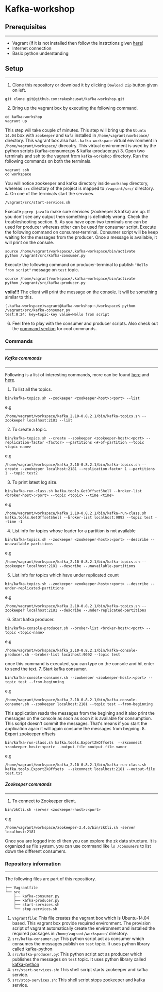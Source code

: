 # Kafka-workshop

## Prerequisites
---
 - Vagrant (if it is not installed then follow the instrctions given [here](https://github.com/rakeshcusat/kafka-workshop/wiki/Vagrant-installation-steps))
 - Internet connection
 - Basic python understanding
 
## Setup
---
1. Clone this repository or download it by clicking `Dowload zip` button given on left.
  
  ```
  git clone git@github.com:rakeshcusat/kafka-workshop.git
  ```
2. Bring up the vagrant box by executing the following command.
  
  ```
  cd kafka-workshop
  vagrant up
  ```
  This step will take couple of minutes. This step will bring up the `Ubuntu 14.04` box with `zookeeper` and `kafa` installed in `/home/vagrant/workspace/` directory. This vagrant box also has `.kafka-workspace` virtual environment in `/home/vagrant/workspace/` direcotry. This virtual environment is used by the python scripts (kafka-consumer.py & kafka-producer.py)
3. Open two terminals and ssh to the vagrant from `kafka-workshop` directory. Run the following commands on both the terminals.
  
  ```
  vagrant ssh
  cd workspace
  ```
  You will notice zookeeper and kafka directory inside `workshop` directory, whereas `src` directory of the project is mapped to `/vagrant/src/` directory.
4. On one of the terminals start the services.
  
  ```
  /vagrant/src/start-services.sh
  ```
  Execute `pgrep java` to make sure services (zookeeper & kafka) are up. If you don't see any output then something is definitely wrong. Check the troubleshooting section.
5. As you have open two terminals one can be used for producer whereas other can be used for consumer script. Execute the following command on consumer-terminal. Consumer script will be keep waiting for the messages from the producer. Once a message is available, it will print on the console.
  
  ```
  source /home/vagrant/workspace/.kafka-workspace/bin/activate
  python /vagrant/src/kafka-consumer.py
  ```
  Execute the following command on producer-terminal to publish `"Hello from script"` message on `test` topic.
  
  ```
  source /home/vagrant/workspace/.kafka-workspace/bin/activate
  python /vagrant/src/kafka-producer.py
  ```
  **__voila!!!__** The client will print the message on the console. It will be something similar to this.
  
  ```
  (.kafka-workspace)vagrant@kafka-workshop:~/workspace$ python /vagrant/src/kafka-consumer.py
  test:0:24: key=topic-key value=Hello from script
  ```
6. Feel free to play with the consumer and producer scripts. Also check out the [command section](#commands) for cool commands.

### Commands
---
##### Kafka commands
---
Following is a list of interesting commands, more can be found [here](https://cwiki.apache.org/confluence/display/KAFKA/Replication+tools) and [here](https://cwiki.apache.org/confluence/display/KAFKA/System+Tools#SystemTools-GetOffsetShell).

1. To list all the topics.
  
  ```
  bin/kafka-topics.sh --zookeeper <zookeeper-host>:<port> --list
  ```
  e.g
  
  ```
  /home/vagrant/workspace/kafka_2.10-0.8.2.1/bin/kafka-topics.sh --zookeeper localhost:2181 --list
  ```
2. To create a topic.
  
  ```
  bin/kafka-topics.sh --create --zookeeper <zookeeper-host>:<port> --replication-factor <factor> --partitions <#-of-partition --topic <topic-name>
  ```
  e.g
  
  ```
  /home/vagrant/workspace/kafka_2.10-0.8.2.1/bin/kafka-topics.sh --create --zookeeper localhost:2181 --replication-factor 1 --partitions 1 --topic test2
  ```
3. To print latest log size.
  
  ```
  bin/kafka-run-class.sh kafka.tools.GetOffsetShell --broker-list <broker-host>:<port> --topic <topic> --time <time>
  ```
  e.g
  
  ```
  /home/vagrant/workspace/kafka_2.10-0.8.2.1/bin/kafka-run-class.sh kafka.tools.GetOffsetShell --broker-list localhost:9092 --topic test --time -1
  ```
4. List info for topics whose leader for a partition is not available
  
  ```
  bin/kafka-topics.sh --zookeeper <zookeeper-host>:<port> --describe --unavailable-partitions
  ```
  e.g
  
  ```
  /home/vagrant/workspace/kafka_2.10-0.8.2.1/bin/kafka-topics.sh --zookeeper localhost:2181 --describe --unavailable-partitions
  ```
5. List info for topics which have under replicated count
  
  ```
  bin/kafka-topics.sh --zookeeper <zookeeper-host>:<port> --describe --under-replicated-partitions
  ```
  e.g
  
  ```
  /home/vagrant/workspace/kafka_2.10-0.8.2.1/bin/kafka-topics.sh --zookeeper localhost:2181 --describe --under-replicated-partitions
  ```
6. Start kafka producer.
  ```
  bin/kafka-console-producer.sh --broker-list <broker-host>:<port> --topic <topic-name>
  ```
  e.g
  
  ```
  /home/vagrant/workspace/kafka_2.10-0.8.2.1/bin/kafka-console-producer.sh --broker-list localhost:9092 --topic test 
  ```
  once this command is executed, you can type on the console and hit enter to send the text.
7. Start kafka consumer.
  
  ```
  bin/kafka-console-consumer.sh --zookeeper <zookeeper-host>:<port> --topic test --from-beginning
  ```
  e.g
  
  ```
  /home/vagrant/workspace/kafka_2.10-0.8.2.1/bin/kafka-console-consumer.sh --zookeeper localhost:2181 --topic test --from-beginning
  ```
  This application reads the messages from the begining and it also print the messages on the console as soon as soon it is available for consumption. This script doesn't commit the messages. That's means if you start the application again it will again consume the messages from begning.
8. Export zookeeper offsets
  
  ```
  bin/kafka-run-class.sh kafka.tools.ExportZkOffsets  --zkconnect  <zookeeper-host>:<port> --output-file <output-file-name>
  ```
  e.g
  
  ```
  /home/vagrant/workspace/kafka_2.10-0.8.2.1/bin/kafka-run-class.sh kafka.tools.ExportZkOffsets  --zkconnect localhost:2181 --output-file test.txt
  ```
    
##### Zookeeper commands
---
1. To connect to Zookeeper client.
  
  ```
  bin/zkCli.sh -server <zookeeper-host>:<port>
  ```
  e.g
  
  ```
  /home/vagrant/workspace/zookeeper-3.4.6/bin/zkCli.sh -server localhost:2181
  ```
  Once you are logged into cli then you can explore the zk data structure. It is organized as file system. you can use command like `ls /consumers` to list down the different consumers.
    
### Repository information
---
The following files are part of this repositiory.
```
├── Vagrantfile
└── src
    ├── kafka-consumer.py
    ├── kafka-producer.py
    ├── start-services.sh
    └── stop-services.sh
```
 1. `Vagrantfile`: This file creates the vagrant box which is Ubuntu-14.04 based. This vagrant box provide required environment. The provision script of vagrant automatically create the environment and installed the required packages in `/home/vagrant/workspace/` directory.
 2. `src/kafka-consumer.py`: This python script act as consumer which consumes the messages publish on `test` topic. It uses python library called [kafka-python](http://kafka-python.readthedocs.org/en/latest/usage.html#kafkaconsumer)
 3. `src/kafka-producer.py`: This python script act as producer which publishes the messages on `test` topic.  It uses python library called [kafka-python](http://kafka-python.readthedocs.org/en/latest/usage.html#simpleproducer)
 4. `src/start-services.sh`: This shell script starts zookeeper and kafka service.
 5. `src/stop-services.sh`: This shell script stops zookeeper and kafka service.
